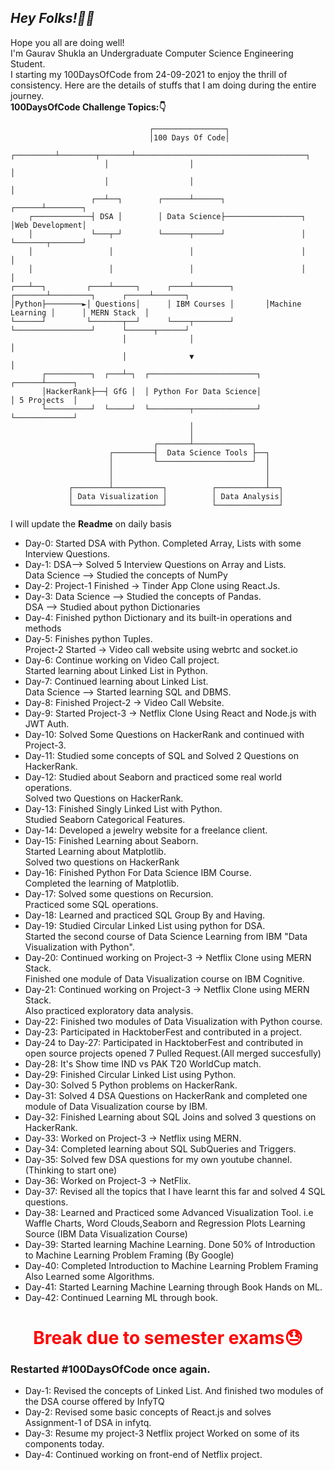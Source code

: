 ## *Hey Folks!🙋‍♂️*
Hope you all are doing well! <br>
I'm Gaurav Shukla an Undergraduate Computer Science Engineering Student.<br>
I starting my 100DaysOfCode from 24-09-2021 to enjoy the thrill of consistency.
Here are the details of stuffs that I am doing during the entire journey.<br>
**100DaysOfCode Challenge Topics:👇**
```
                               ┌────────────────┐
                               │100 Days Of Code│
                     ┌─────────┴────────┬───────┴──────────────────────────────────────┐
                     │                  │                                              │
                     │                  │                                              │
                  ┌──┴──┐        ┌──────┴──────┐                                ┌──────┴────────┐
    ┌─────────────┤ DSA │        │ Data Science├─────────────────┐              │Web Development│
    │             └───┬─┘        └──────┬──────┘                 │              └───────┬───────┘
    │                 │                 │                        │                      │
    │                 │                 │                        │                      │
┌───┴──┐         ┌────┴─────┐      ┌────┴────────┐       ┌───────┴─────────┐      ┌─────┴───────┐
│Python├────────►│ Questions│      │ IBM Courses │       │Machine Learning │      │ MERN Stack  │
└──────┘         └───────┬──┘      └────┬────────┘       └─────────────────┘      └──────┬──────┘
                         │              │                                                │
                         │              ▼                                                │
       ┌──────────┐  ┌───┴─┐  ┌────────────────────────┐                          ┌──────┴──────┐
       │HackerRank├──┤ GfG │  │ Python For Data Science│                          │ 5 Projects  │
       └──────────┘  └─────┘  └─────────┬──────────────┘                          └─────────────┘
                                        │
                                        │
                                ┌───────┴─────────────┐
                      ┌─────────┤  Data Science Tools ├──┐
                      │         └─────────────────────┘  │
                      │                                  │
                      │                                  │
             ┌────────┴───────────┐          ┌───────────┴──┐
             │ Data Visualization │          │ Data Analysis│
             └────────────────────┘          └──────────────┘
```
I will update the **Readme** on daily basis<br>
* Day-0: Started DSA with Python. Completed Array, Lists with some Interview Questions.
* Day-1: DSA--> Solved 5 Interview Questions on Array and Lists. <br>
         Data Science --> Studied the concepts of NumPy
* Day-2: Project-1 Finished -> Tinder App Clone using React.Js.
* Day-3: Data Science --> Studied the concepts of Pandas. <br>
	 DSA --> Studied about python Dictionaries
* Day-4: Finished python Dictionary and its built-in operations and methods
* Day-5: Finishes python Tuples.<br>
	 Project-2 Started -> Video call website using webrtc and socket.io
* Day-6: Continue working on Video Call project. <br>
	 Started learning about Linked List in Python.
* Day-7: Continued learning about Linked List.<br>
	 Data Science --> Started learning SQL and DBMS.
* Day-8: Finished Project-2 -> Video Call Website.
* Day-9: Started Project-3 -> Netflix Clone Using React and Node.js with JWT Auth.
* Day-10: Solved Some Questions on HackerRank and continued with Project-3.
* Day-11: Studied some concepts of SQL and Solved 2 Questions on HackerRank.
* Day-12: Studied about Seaborn and practiced some real world operations.<br>
	  Solved two Questions on HackerRank.
* Day-13: Finished Singly Linked List with Python. <br>
	  Studied Seaborn Categorical Features.
* Day-14: Developed a jewelry website for a freelance client.
* Day-15: Finished Learning about Seaborn.<br>
	  Started Learning about Matplotlib.<br>
	  Solved two questions on HackerRank
* Day-16: Finished Python For Data Science IBM Course.<br>
	  Completed the learning of Matplotlib.
* Day-17: Solved some questions on Recursion.<br>
	  Practiced some SQL operations.
* Day-18: Learned and practiced SQL Group By and Having.
* Day-19: Studied Circular Linked List using python for DSA.<br>
	  Started the second course of Data Science Learning from IBM "Data Visualization with Python".
* Day-20: Continued working on Project-3 -> Netflix Clone using MERN Stack.<br>
	  Finished one module of Data Visualization course on IBM Cognitive.
* Day-21: Continued working on Project-3 -> Netflix Clone using MERN Stack.<br>
	  Also practiced exploratory data analysis.
* Day-22: Finished two modules of Data Visualization with Python course.
* Day-23: Participated in HacktoberFest and contributed in a project.
* Day-24 to Day-27:  Participated in HacktoberFest and contributed in open source projects opened 7 Pulled Request.(All merged succesfully)
* Day-28: It's Show time IND vs PAK T20 WorldCup match.
* Day-29: Finished Circular Linked List using Python.
* Day-30: Solved 5 Python problems on HackerRank.
* Day-31: Solved 4 DSA Questions on HackerRank and completed one module of Data Visualization course by IBM.
* Day-32: Finished Learning about SQL Joins and solved 3 questions on HackerRank.
* Day-33: Worked on Project-3 -> Netflix using MERN.
* Day-34: Completed learning about SQL SubQueries and Triggers.
* Day-35: Solved few DSA questions for my own youtube channel. (Thinking to start one)
* Day-36: Worked on Project-3 -> NetFlix.
* Day-37: Revised all the topics that I have learnt this far and solved 4 SQL questions.
* Day-38: Learned and Practiced some Advanced Visualization Tool. i.e Waffle Charts,  Word Clouds,Seaborn and Regression Plots 
Learning Source (IBM Data Visualization Course)
* Day-39: Started learning Machine Learning. Done 50% of Introduction to Machine Learning Problem Framing (By Google)
* Day-40: Completed Introduction to Machine Learning Problem Framing Also Learned some Algorithms.
* Day-41:  Started Learning Machine Learning through Book Hands on ML.
* Day-42: Continued Learning ML through book.

<center> <h1 style="color:red;">Break due to semester exams😓 </h1></center>

### Restarted #100DaysOfCode once again.

* Day-1: Revised the concepts of Linked List. And
finished two modules of the DSA course offered by InfyTQ
* Day-2: Revised some basic concepts of React.js and solves Assignment-1 of DSA in infytq.
* Day-3: Resume my project-3 Netflix project Worked on some of its components today.
* Day-4: Continued working on front-end of Netflix project.